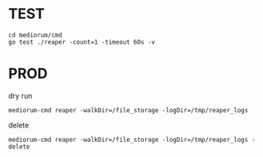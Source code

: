 # TEST

```
cd mediorum/cmd
go test ./reaper -count=1 -timeout 60s -v
```

# PROD

dry run
```
mediorum-cmd reaper -walkDir=/file_storage -logDir=/tmp/reaper_logs
```

delete
```
mediorum-cmd reaper -walkDir=/file_storage -logDir=/tmp/reaper_logs -delete
```
